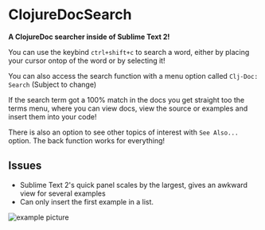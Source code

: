 ClojureDocSearch  
================  
  
**A ClojureDoc searcher inside of Sublime Text 2!**

    
You can use the keybind `ctrl+shift+c` to search a word, either by placing your cursor ontop of the word or by selecting it!  

You can also access the search function with a menu option called `Clj-Doc: Search` (Subject to change)  

If the search term got a 100% match in the docs you get straight too the terms menu, where you can view docs, view the source or examples and insert them into your code!  

There is also an option to see other topics of interest with `See Also...` option. The back function works for everything!

## Issues
 * Sublime Text 2's quick panel scales by the largest, gives an awkward view for several examples
 * Can only insert the first example in a list.

![example picture](http://i.imgur.com/ODYpi.png "Example-pic")